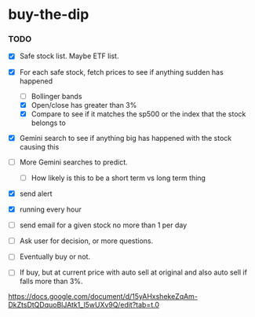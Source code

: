 # buy-the-dip

### TODO


- [x] Safe stock list. Maybe ETF list.   

- [x] For each safe stock, fetch prices to see if anything sudden has happened
  - [ ] Bollinger bands
  - [x]  Open/close has greater than 3%
  - [x] Compare to see if it matches the sp500 or the index that the stock belongs to
- [x] Gemini search to see if anything big has happened with the stock causing this  
- [ ] More Gemini searches to predict.  
  - [ ] How likely is this to be a short term vs long term thing 
- [x] send alert
- [x] running every hour
- [ ] send email for a given stock no more than 1 per day
- [ ] Ask user for decision, or more questions.
- [ ] Eventually buy or not. 
- [ ] If buy, but at current price with auto sell at original and also auto sell if falls more than 3%. 


https://docs.google.com/document/d/15yAHxshekeZqAm-DkZtsDtQDquoBlJAtk1_l5wUXv9Q/edit?tab=t.0